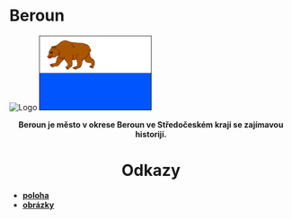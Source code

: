 # Beroun

<img src="https://www.mesto-beroun.cz/data/editor/713cs_8.jpg?gcm_date=1274785535" alt="Logo" width="200"/>     <img src="vlajka.png" alt="vlajka" width="200"/>

**<center>Beroun je město v okrese Beroun ve Středočeském kraji se zajímavou historijí.</center>**
# <center>Odkazy</center>
- [**poloha**](/poloha.md)
- [**obrázky**](/obrazky.md)
